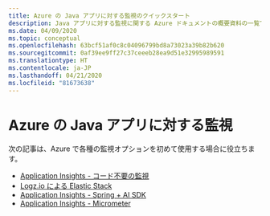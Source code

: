 ```yaml
---
title: Azure の Java アプリに対する監視のクイックスタート
description: Java アプリに対する監視に関する Azure ドキュメントの概要資料の一覧です。
ms.date: 04/09/2020
ms.topic: conceptual
ms.openlocfilehash: 63bcf51af0c8c04096799bd8a73023a39b82b620
ms.sourcegitcommit: 0af39ee9ff27c37ceeeb28ea9d51e32995989591
ms.translationtype: HT
ms.contentlocale: ja-JP
ms.lasthandoff: 04/21/2020
ms.locfileid: "81673638"
---
```

# <a name="monitoring-for-java-apps-on-azure"></a>Azure の Java アプリに対する監視

次の記事は、Azure で各種の監視オプションを初めて使用する場合に役立ちます。

- [Application Insights - コード不要の監視](/azure/azure-monitor/app/java-in-process-agent)
- [Logz.io による Elastic Stack](/azure/developer/java/java-get-started-with-logzio)
- [Application Insights - Spring + AI SDK](/azure/developer/java/spring-framework/configure-spring-boot-java-applicationinsights)
- [Application Insights - Micrometer](/azure/azure-monitor/app/micrometer-java)

